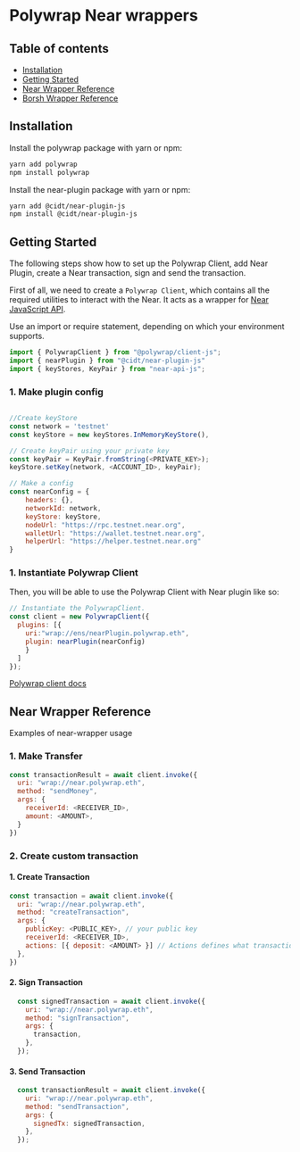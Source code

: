 # Polywrap Near wrappers

## Table of contents
* [Installation](#installation)
* [Getting Started](#getting-started)
* [Near Wrapper Reference](#near-wrapper)
* [Borsh Wrapper Reference](#borsh-wrapper)

## <a name="installation">Installation</a>

Install the polywrap package with yarn or npm:

```bash
yarn add polywrap
npm install polywrap
```

Install the near-plugin package with yarn or npm:

```bash
yarn add @cidt/near-plugin-js
npm install @cidt/near-plugin-js
```

## <a name="getting-started">Getting Started</a>

The following steps show how to set up the Polywrap Client, add Near Plugin, create a Near transaction, sign and send the transaction.


First of all, we need to create a `Polywrap Client`, which contains all the required utilities to interact with the Near. It acts as a wrapper for [Near JavaScript API](https://docs.near.org/tools/near-api-js/quick-reference).

Use an import or require statement, depending on which your environment supports.

```js
import { PolywrapClient } from "@polywrap/client-js";
import { nearPlugin } from "@cidt/near-plugin-js"
import { keyStores, KeyPair } from "near-api-js";
```

### 1. Make plugin config
```js

//Create keyStore
const network = 'testnet'
const keyStore = new keyStores.InMemoryKeyStore(),

// Create keyPair using your private key
const keyPair = KeyPair.fromString(<PRIVATE_KEY>);
keyStore.setKey(network, <ACCOUNT_ID>, keyPair);

// Make a config
const nearConfig = {
    headers: {},
    networkId: network,
    keyStore: keyStore,
    nodeUrl: "https://rpc.testnet.near.org",
    walletUrl: "https://wallet.testnet.near.org",
    helperUrl: "https://helper.testnet.near.org"
}
```

### 1. Instantiate Polywrap Client
Then, you will be able to use the Polywrap Client with Near plugin like so:

```js
// Instantiate the PolywrapClient.
const client = new PolywrapClient({
  plugins: [{
    uri:"wrap://ens/nearPlugin.polywrap.eth",
    plugin: nearPlugin(nearConfig)
    }
  ]
});
```
[Polywrap client docs](https://docs.polywrap.io/reference/clients/js/client-js)


## <a name="near-wrapper">Near Wrapper Reference</a>
Examples of near-wrapper usage

### 1. Make Transfer

```js
const transactionResult = await client.invoke({
  uri: "wrap://near.polywrap.eth",
  method: "sendMoney",
  args: {
    receiverId: <RECEIVER_ID>,
    amount: <AMOUNT>,
  }
})
```

### 2. Create custom transaction

#### 1. Create Transaction

```js
const transaction = await client.invoke({
  uri: "wrap://near.polywrap.eth",
  method: "createTransaction",
  args: {
    publicKey: <PUBLIC_KEY>, // your public key
    receiverId: <RECEIVER_ID>,
    actions: [{ deposit: <AMOUNT> }] // Actions defines what transaction will be executed. Check near documentation for additional details
  },
})
```
#### 2. Sign Transaction
```js
  const signedTransaction = await client.invoke({
    uri: "wrap://near.polywrap.eth",
    method: "signTransaction",
    args: {
      transaction,
    },
  });
```
#### 3. Send Transaction
```js
  const transactionResult = await client.invoke({
    uri: "wrap://near.polywrap.eth",
    method: "sendTransaction",
    args: {
      signedTx: signedTransaction,
    },
  });
```
